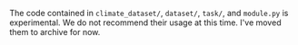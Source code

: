 The code contained in `climate_dataset/`, `dataset/`, `task/`, and `module.py` is experimental. We do not recommend their usage at this time.
I've moved them to archive for now.


